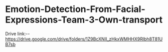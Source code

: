 # Emotion-Detection-From-Facial-Expressions-Team-3-Own-transport

Drive link:-- https://drive.google.com/drive/folders/1Z9BcXNII_zHkxWMHHX9Rlbh8T81UB7sb
